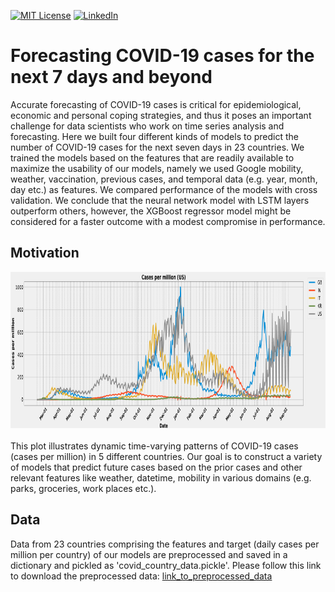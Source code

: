 <!-- PROJECT SHIELDS -->
[![MIT License][license-shield]][license-url]
[![LinkedIn][linkedin-shield]][linkedin-url]

# Forecasting COVID-19 cases for the next 7 days and beyond
Accurate forecasting of COVID-19 cases is critical for epidemiological, economic and personal coping strategies, and thus it poses an important challenge for data scientists who work on time series analysis and forecasting. Here we built four different kinds of models to predict the number of COVID-19 cases for the next 
seven days in 23 countries. We trained the models based on the features that are readily available to maximize the usability of our models, namely we used Google mobility, weather, vaccination, previous cases, and temporal data (e.g. year, month, day etc.) as features. We compared performance of the models with cross validation. We conclude that the neural network model with LSTM layers outperform others, however, the XGBoost regressor model might be considered for a faster outcome with a modest compromise in performance. 
## Motivation
<div align="center">
<a href="https://github.com/parkjlearning/covid19_forecasting/blob/main/Final_report_forecasting_COVID-19_cases.pdf">
<img src="https://github.com/parkjlearning/covid19_forecasting/blob/main/snapshots/covid19_cases_in_5_countries.png" alt="covid19 cases in 5 countries" style="width:800px;height:250px;"></a>
<div align="left">
<br>This plot illustrates dynamic time-varying patterns of COVID-19 cases (cases per million) in 5 different countries. Our goal is to construct a variety of 
models that predict future cases based on the prior cases and other relevant features like weather, datetime, mobility in various domains (e.g. parks, groceries, work places etc.).    
<br/>
  
  
## Data
Data from 23 countries comprising the features and target (daily cases per million per country) of our models are preprocessed and saved in a dictionary and 
  pickled as 'covid_country_data.pickle'. Please follow this link to download the preprocessed data: [link_to_preprocessed_data](https://drive.google.com/file/d/143kFTTcsRNak69rHZMPf0RBxFParhxZU/view)



<!-- MARKDOWN LINKS & IMAGES -->
[license-shield]: https://img.shields.io/github/license/othneildrew/Best-README-Template.svg?style=for-the-badge
[license-url]: https://github.com/parkjlearning/covid19_forecasting/blob/main/LICENSE.txt
[linkedin-shield]: https://img.shields.io/badge/-LinkedIn-black.svg?style=for-the-badge&logo=linkedin&colorB=555
[linkedin-url]: https://linkedin.com/in/juncholpark
